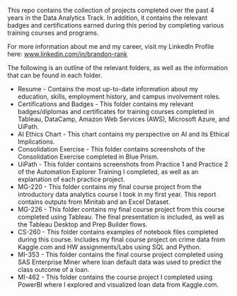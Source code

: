 This repo contains the collection of projects completed over the past 4 years in the Data Analytics Track. In addition, it contains the relevant badges and certifications earned during this period by completing various training courses and programs.

For more information about me and my career, visit my LinkedIn Profile here: www.linkedin.com/in/brandon-rank



The following is an outline of the relevant folders, as well as the information that can be found in each folder.
* Resume - Contains the most up-to-date information about my education, skills, employment history, and campus involvement roles.
* Certifications and Badges - This folder contains my relevant badges/diplomas and certificates for training courses completed in Tableau, DataCamp, Amazon Web Services (AWS), Microsoft Azure, and UiPath.
* AI Ethics Chart - This chart contains my perspective on AI and its Ethical Implications.
* Consolidation Exercise - This folder contains screenshots of the Consolidation Exercise completed in Blue Prism.
* UiPath - This folder contains screenshots from Practice 1 and Practice 2 of the Automation Explorer Training I completed, as well as an explanation of each practice project.
* MG-220 - This folder contains my final course project from the introductory data analytics course I took in my first year. This report contains outputs from Minitab and an Excel Dataset.
* MG-226 - This folder contains my final course project from this course completed using Tableau. The final presentation is included, as well as the Tableau Desktop and Prep Builder flows.
* CS-260 - This folder contains examples of notebook files completed during this course. Includes my final course project on crime data from Kaggle.com and HW assignments/Labs using SQL and Python.
* MI-353 - This folder contains the final course project completed using SAS Enterprise Miner where loan default data was used to predict the class outcome of a loan.
* MI-462 - This folder contains the course project I completed using PowerBI where I explored and visualized loan data from Kaggle.com.
